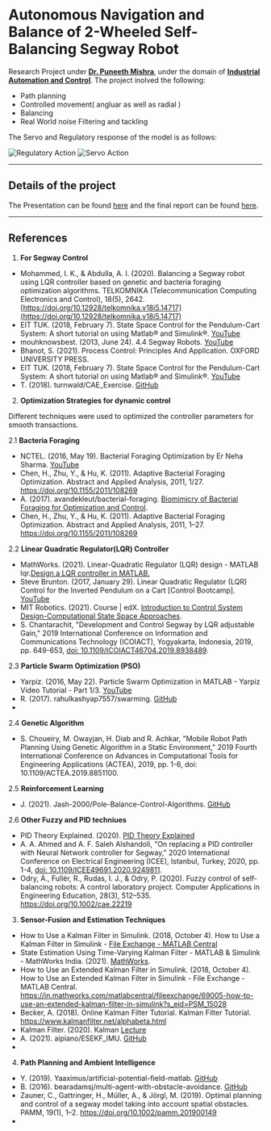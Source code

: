 # Autonomous Navigation and Balance of 2-Wheeled Self-Balancing Segway Robot

Research Project under **[Dr. Puneeth Mishra](https://www.bits-pilani.ac.in/pilani/puneetmishra/Profile)**, under the domain of [**Industrial Automation and Control**](https://drive.google.com/file/d/1s5DQQBiqCRzZao_UDhHWK7q6NdQnE2wv/view?usp=sharing). The project inolved the following:
 * Path planning
 * Controlled movement( angluar as well as radial ) 
 * Balancing
 * Real World noise Filtering and tackling

The Servo and Regulatory response of the model is as follows:

![Regulatory Action](https://user-images.githubusercontent.com/47540320/119830455-e7dc6380-bf19-11eb-9e39-bc87ba84b8cd.jpg) 
![Servo Action](https://user-images.githubusercontent.com/47540320/119830462-e90d9080-bf19-11eb-9c32-3aefaa1d1599.jpg)

---

## Details of the project

The Presentation can be found [here](https://docs.google.com/presentation/d/1ksmdR5DNKdCcXbnUg9fruMfYAnvMTaGtsh33f6NXTIc/edit#slide=id.gcc9c102ac7_0_0) and the final report can be found [here](https://docs.google.com/document/d/1I3v9-CtLqWZXrXXcUxuTgMAddK_5AzI-V6CtLki1vE0/edit#).

---

## References

 1. **For Segway Control**

* Mohammed, I. K., & Abdulla, A. I. (2020). Balancing a Segway robot using LQR controller based on genetic and bacteria foraging optimization algorithms. TELKOMNIKA (Telecommunication Computing Electronics and Control), 18(5), 2642. [https://doi.org/10.12928/telkomnika.v18i5.14717](https://doi.org/10.12928/telkomnika.v18i5.14717)
* EIT TUK. (2018, February 7). State Space Control for the Pendulum-Cart System: A short tutorial on using Matlab® and Simulink®. [YouTube](https://www.youtube.com/watch?v=hAI8Ag3bzeE)
* mouhknowsbest. (2013, June 24). 4.4 Segway Robots. [YouTube](https://www.youtube.com/watch?v=bJM9jU-P_H0)
* Bhanot, S. (2021). Process Control: Principles And Application. OXFORD UNIVERSITY PRESS.
* EIT TUK. (2018, February 7). State Space Control for the Pendulum-Cart System: A short tutorial on using Matlab® and Simulink®. [YouTube](https://www.youtube.com/watch?v=hAI8Ag3bzeE)
* T. (2018). turnwald/CAE_Exercise. [GitHub](https://github.com/turnwald/CAE_Exercise)

 2. **Optimization Strategies for dynamic control**

Different techniques were used to optimized the controller parameters for smooth transactions.
 
 2.1 __Bacteria Foraging__
  - NCTEL. (2016, May 19). Bacterial Foraging Optimization by Er Neha Sharma. [YouTube](https://www.youtube.com/watch?v=oB1hghTwl6Y)
  - Chen, H., Zhu, Y., & Hu, K. (2011). Adaptive Bacterial Foraging Optimization. Abstract and Applied Analysis, 2011, 1/27. https://doi.org/10.1155/2011/108269
  - A. (2017). avandekleut/bacterial-foraging. [Biomimicry of Bacterial Foraging for Optimization and Control](https://github.com/avandekleut/bacterial-foraging).
  - Chen, H., Zhu, Y., & Hu, K. (2011). Adaptive Bacterial Foraging Optimization. Abstract and Applied Analysis, 2011, 1–27. https://doi.org/10.1155/2011/108269
  
 2.2 __Linear Quadratic Regulator(LQR) Controller__
  - MathWorks. (2021). Linear-Quadratic Regulator (LQR) design - MATLAB lqr.[Design a LQR controller in MATLAB.](https://www.mathworks.com/help/control/ref/lqr.html)
  - Steve Brunton. (2017, January 29). Linear Quadratic Regulator (LQR) Control for the Inverted Pendulum on a Cart [Control Bootcamp]. [YouTube](https://www.youtube.com/watch?v=1_UobILf3cc)
  - MIT Robotics. (2021). Course | edX. [Introduction to Control System Design-Computational State Space Approaches](https://learning.edx.org/course/course-v1:MITx+6.302.1x+2T2016/home).
  - S. Chantarachit, "Development and Control Segway by LQR adjustable Gain," 2019 International Conference on Information and Communications Technology (ICOIACT), Yogyakarta, Indonesia, 2019, pp. 649-653, [doi: 10.1109/ICOIACT46704.2019.8938489](https://ieeexplore.ieee.org/document/8938489).

 2.3 __Particle Swarm Optimization (PSO)__
  - Yarpiz. (2016, May 22). Particle Swarm Optimization in MATLAB - Yarpiz Video Tutorial - Part 1/3. [YouTube](https://www.youtube.com/watch?v=sB1n9a9yxJk)
  - R. (2017). rahulkashyap7557/swarming. [GitHub](https://github.com/rahulkashyap7557/swarming)
  - 
  
 2.4 __Genetic Algorithm__
  - S. Choueiry, M. Owayjan, H. Diab and R. Achkar, "Mobile Robot Path Planning Using Genetic Algorithm in a Static Environment," 2019 Fourth International Conference on Advances in Computational Tools for Engineering Applications (ACTEA), 2019, pp. 1-6, doi: 10.1109/ACTEA.2019.8851100.

 2.5 __Reinforcement Learning__
  - J. (2021). Jash-2000/Pole-Balance-Control-Algorithms. [GitHub](https://github.com/Jash-2000/Pole-Balance-Control-Algorithms)


 2.6 __Other Fuzzy and PID techniues__
  - PID Theory Explained. (2020). [PID Theory Explained](https://www.ni.com/en-in/innovations/white-papers/06/pid-theory-explained.html)
  - A. A. Ahmed and A. F. Saleh Alshandoli, "On replacing a PID controller with Neural Network controller for Segway," 2020 International Conference on Electrical Engineering (ICEE), Istanbul, Turkey, 2020, pp. 1-4, [doi: 10.1109/ICEE49691.2020.9249811](https://ieeexplore.ieee.org/document/9249811). 
  - Odry, Á., Fullér, R., Rudas, I. J., & Odry, P. (2020). Fuzzy control of self‐balancing robots: A control laboratory project. Computer Applications in Engineering Education, 28(3), 512–535. https://doi.org/10.1002/cae.22219


 3. **Sensor-Fusion and Estimation Techniques**

 * How to Use a Kalman Filter in Simulink. (2018, October 4). How to Use a Kalman Filter in Simulink - [File Exchange - MATLAB Central](https://in.mathworks.com/matlabcentral/fileexchange/69004-how-to-use-a-kalman-filter-in-simulink?s_eid=PSM_15028)
 * State Estimation Using Time-Varying Kalman Filter - MATLAB & Simulink - MathWorks India. (2021). [MathWorks](https://in.mathworks.com/help/control/getstart/estimating-states-of-time-varying-systems-using-kalman-filters.html).
 *  How to Use an Extended Kalman Filter in Simulink. (2018, October 4). How to Use an Extended Kalman Filter in Simulink - File Exchange - MATLAB Central. https://in.mathworks.com/matlabcentral/fileexchange/69005-how-to-use-an-extended-kalman-filter-in-simulink?s_eid=PSM_15028
 *  Becker, A. (2018). Online Kalman Filter Tutorial. Kalman Filter Tutorial. https://www.kalmanfilter.net/alphabeta.html
 *  Kalman Filter. (2020). Kalman [Lecture](https://ece.montana.edu/seniordesign/archive/SP14/UnderwaterNavigation/kalman_filter.html)
 *  A. (2021). aipiano/ESEKF_IMU. [GitHub](https://github.com/aipiano/ESEKF_IMU)
 *  

 4. **Path Planning and Ambient Intelligence**

 * Y. (2019). Yaaximus/artificial-potential-field-matlab. [GitHub](https://github.com/Yaaximus/artificial-potential-field-matlab)
 * B. (2016). bearadamsj/multi-agent-with-obstacle-avoidance. [GitHub](https://github.com/bearadamsj/multi-agent-with-obstacle-avoidance)
 * Zauner, C., Gattringer, H., Müller, A., & Jörgl, M. (2019). Optimal planning and control of a segway model taking into account spatial obstacles. PAMM, 19(1), 1–2. https://doi.org/10.1002/pamm.201900149
 * 
